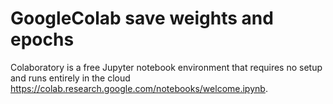# GoogleColab save weights and epochs



Colaboratory is a free Jupyter notebook environment that requires no setup and runs entirely in the cloud https://colab.research.google.com/notebooks/welcome.ipynb.

